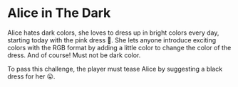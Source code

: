 # Alice in The Dark
Alice hates dark colors, she loves to dress up in bright colors every day, starting today with the pink dress 👚. 
She lets anyone introduce exciting colors with the RGB format by adding a little color to change the color of the dress. And of course! Must not be dark color.

To pass this challenge, the player must tease Alice by suggesting a black dress for her 😛.